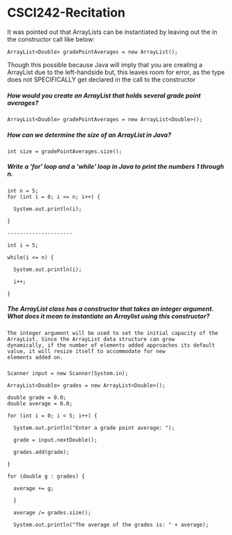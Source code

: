 # CSCI242-Recitation

It was pointed out that ArrayLists can be instantiated by leaving out the <Double> in the constructor call like below:
```
ArrayList<Double> gradePointAverages = new ArrayList();
```
Though this possible because Java will imply that you are creating a <Double> ArrayList due to the left-handside but,
this leaves room for error, as the type does not SPECIFICALLY get declared in the call to the constructor

##### How would you create an ArrayList that holds several grade point averages?
```
ArrayList<Double> gradePointAverages = new ArrayList<Double>();
```

##### How can we determine the size of an ArrayList in Java?
```
int size = gradePointAverages.size();
```
##### Write a 'for' loop and a 'while' loop in Java to print the numbers 1 through n.
```
int n = 5;
for (int i = 0; i <= n; i++) {

  System.out.println(i);
  
}

---------------------

int i = 5;

while(i <= n) {  

  System.out.println(i);
  
  i++;
  
}
```
##### The ArrayList class has a constructor that takes an integer argument. What does it mean to instantiate an Arraylist using this constructor?
```
The integer argument will be used to set the initial capacity of the ArrayList. Since the ArrayList data structure can grow
dynamically, if the number of elements added approaches its default value, it will resize itself to accommodate for new
elements added on.
```
##### 
```
Scanner input = new Scanner(System.in);

ArrayList<Double> grades = new ArrayList<Double>();

double grade = 0.0;
double average = 0.0;

for (int i = 0; i < 5; i++) {

  System.out.println("Enter a grade point average: ");
  
  grade = input.nextDouble();
  
  grades.add(grade);

}

for (double g : grades) {

  average += g;
  
  }
  
  average /= grades.size();
  
  System.out.println("The average of the grades is: " + average);
```
  







